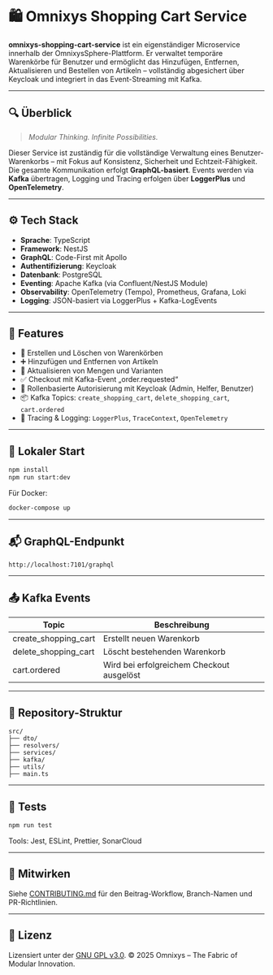 # 🛍️ Omnixys Shopping Cart Service

**omnixys-shopping-cart-service** ist ein eigenständiger Microservice innerhalb der OmnixysSphere-Plattform. Er verwaltet temporäre Warenkörbe für Benutzer und ermöglicht das Hinzufügen, Entfernen, Aktualisieren und Bestellen von Artikeln – vollständig abgesichert über Keycloak und integriert in das Event-Streaming mit Kafka.

---

## 🔍 Überblick

> *Modular Thinking. Infinite Possibilities.*

Dieser Service ist zuständig für die vollständige Verwaltung eines Benutzer-Warenkorbs – mit Fokus auf Konsistenz, Sicherheit und Echtzeit-Fähigkeit. Die gesamte Kommunikation erfolgt **GraphQL-basiert**. Events werden via **Kafka** übertragen, Logging und Tracing erfolgen über **LoggerPlus** und **OpenTelemetry**.

---

## ⚙️ Tech Stack

* **Sprache**: TypeScript
* **Framework**: NestJS
* **GraphQL**: Code-First mit Apollo
* **Authentifizierung**: Keycloak
* **Datenbank**: PostgreSQL
* **Eventing**: Apache Kafka (via Confluent/NestJS Module)
* **Observability**: OpenTelemetry (Tempo), Prometheus, Grafana, Loki
* **Logging**: JSON-basiert via LoggerPlus + Kafka-LogEvents

---

## 🧹 Features

* 🧺 Erstellen und Löschen von Warenkörben
* ➕ Hinzufügen und Entfernen von Artikeln
* 📝 Aktualisieren von Mengen und Varianten
* ✅ Checkout mit Kafka-Event „order.requested“
* 🔐 Rollenbasierte Autorisierung mit Keycloak (Admin, Helfer, Benutzer)
* 📦 Kafka Topics: `create_shopping_cart`, `delete_shopping_cart`, `cart.ordered`
* 🧠 Tracing & Logging: `LoggerPlus`, `TraceContext`, `OpenTelemetry`

---

## 🚀 Lokaler Start

```bash
npm install
npm run start:dev
```

Für Docker:

```bash
docker-compose up
```

---

## 📬 GraphQL-Endpunkt

```text
http://localhost:7101/graphql
```

---

## 📤 Kafka Events

| Topic                  | Beschreibung                              |
| ---------------------- | ----------------------------------------- |
| create\_shopping\_cart | Erstellt neuen Warenkorb                  |
| delete\_shopping\_cart | Löscht bestehenden Warenkorb              |
| cart.ordered           | Wird bei erfolgreichem Checkout ausgelöst |

---

## 📁 Repository-Struktur

```
src/
├── dto/
├── resolvers/
├── services/
├── kafka/
├── utils/
├── main.ts
```

---

## 🧪 Tests

```bash
npm run test
```

Tools: Jest, ESLint, Prettier, SonarCloud

---

## 🤝 Mitwirken

Siehe [CONTRIBUTING.md](./CONTRIBUTING.md) für den Beitrag-Workflow, Branch-Namen und PR-Richtlinien.

---

## 📜 Lizenz

Lizensiert unter der [GNU GPL v3.0](./LICENSE).
© 2025 Omnixys – The Fabric of Modular Innovation.
